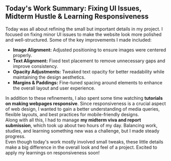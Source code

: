 ## **Today's Work Summary: Fixing UI Issues, Midterm Hustle & Learning Responsiveness**

Today was all about refining the small but important details in my project. I focused on fixing minor UI issues to make the website look more polished and well-structured. Some of the key improvements I made included:
* **Image Alignment:** Adjusted positioning to ensure images were centered properly.
* **Text Alignment:** Fixed text placement to remove unnecessary gaps and improve consistency.
* **Opacity Adjustments:** Tweaked text opacity for better readability while maintaining the design aesthetics.
* **Margins & Paddings:** Fine-tuned spacing around elements to enhance the overall layout and user experience.

In addition to these refinements, I also spent some time watching **tutorials on making webpages responsive**. Since responsiveness is a crucial aspect of web design, I wanted to gain a better understanding of media queries, flexible layouts, and best practices for mobile-friendly designs.          
Along with all this, I had to manage **my midterm viva and report submission**, which took up about two hours of my day. Balancing work, studies, and learning something new was a challenge, but I made steady progress.              
Even though today's work mostly involved small tweaks, these little details make a big difference in the overall look and feel of a project. Excited to apply my learnings on responsiveness soon!